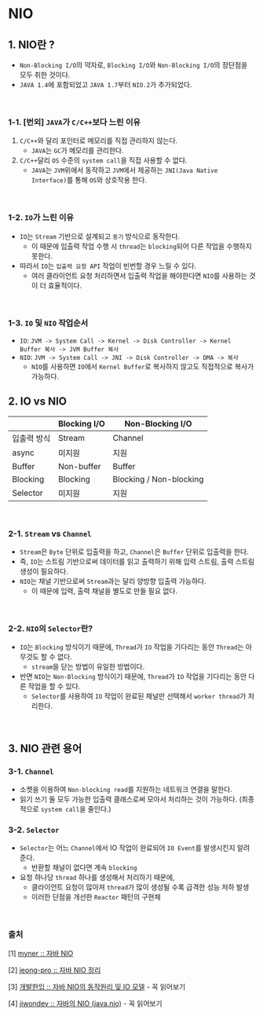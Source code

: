 # NIO

## 1. NIO란 ?

- `Non-Blocking I/O`의 약자로, `Blocking I/O`와 `Non-Blocking I/O`의 장단점을 모두 취한 것이다.
- `JAVA 1.4`에 포함되었고 `JAVA 1.7`부터 `NIO.2`가 추가되었다.

<br />

### 1-1. [번외] `JAVA`가 `C/C++`보다 느린 이유

1. `C/C++`와 달리 포인터로 메모리를 직접 관리하지 않는다.
    - `JAVA`는 `GC`가 메모리를 관리한다.
2. `C/C++`달리 `OS` 수준의 `system call`을 직접 사용할 수 없다.
    - `JAVA`는 `JVM`위에서 동작하고 `JVM`에서 제공하는 `JNI(Java Native Interface)`를 통해 `OS`와 상호작용 한다.

<br />

### 1-2. `IO`가 느린 이유

- `IO`는 `Stream` 기반으로 설계되고 `동기` 방식으로 동작한다.
    - 이 때문에 입출력 작업 수행 시 `thread`는 `blocking`되어 다른 작업을 수행하지 못한다.
- 따라서 `IO`는 `입출력 요청 API` 작업이 빈번할 경우 느릴 수 있다.
    - 여러 클라이언트 요청 처리하면서 입출력 작업을 해야한다면 `NIO`를 사용하는 것이 더 효율적이다.

<br />

### 1-3. `IO` 및 `NIO` 작업순서
- `IO`: `JVM -> System Call -> Kernel -> Disk Controller -> Kernel Buffer 복사 -> JVM Buffer 복사`
- `NIO`: `JVM -> System Call -> JNI -> Disk Controller -> DMA -> 복사`
  - `NIO`를 사용하면 `IO`에서 `Kernel Buffer`로 복사하지 않고도 직접적으로 복사가 가능하다. 

## 2. IO vs NIO

|          | Blocking I/O | Non-Blocking I/O        |
|----------|-------------|-------------------------|
| 입출력 방식   | Stream      | Channel                 |
| async    | 미지원         | 지원                      |
| Buffer   | Non-buffer  | Buffer                  |
| Blocking | Blocking    | Blocking / Non-blocking |
| Selector | 미지원         | 지원                      |

<br /> 

### 2-1. `Stream` vs `Channel`

- `Stream`은 `Byte` 단위로 입출력을 하고, `Channel`은 `Buffer` 단위로 입출력을 한다.
- 즉, `IO`는 스트림 기반으로써 데이터를 읽고 출력하기 위해 입력 스트림, 출력 스트림 생성이 필요하다.
- `NIO`는 채널 기반으로써 `Stream`과는 달리 양방향 입출력 가능하다.
    - 이 때문에 입력, 출력 채널을 별도로 만들 필요 없다.

<br />

### 2-2. `NIO`의 `Selector`란?

- `IO`는 `Blocking` 방식이기 때문에, `Thread`가 `IO` 작업을 기다리는 동안 `Thread`는 아무것도 할 수 없다.
    - `stream`을 닫는 방법이 유일한 방법이다.
- 반면 `NIO`는 `Non-Blocking` 방식이기 때문에, `Thread`가 `IO` 작업을 기다리는 동안 다른 작업을 할 수 있다.
    - `Selector`를 사용하여 `IO` 작업이 완료된 채널만 선택해서 `worker thread`가 처리한다.

<br />

## 3. NIO 관련 용어

### 3-1. `Channel`

- 소켓을 이용하여 `Non-blocking read`를 지원하는 네트워크 연결을 말한다.
- 읽기 쓰기 둘 모두 가능한 입출력 클래스로써 모아서 처리하는 것이 가능하다. (최종적으로 `system call`을 줄인다.)

### 3-2. `Selector`

- `Selector`는 어느 `Channel`에서 IO 작업이 완료되어 `IO Event`를 발생시킨지 알려준다.
    - 반환할 채널이 없다면 계속 `blocking`
- 요청 하나당 `thread` 하나를 생성해서 처리하기 때문에,
    - 클라이언트 요청이 많아져 `thread`가 많이 생성될 수록 급격한 성능 저하 발생
    - 이러한 단점을 개선한 `Reactor` 패턴의 구현체

<br />

### 출처

[1] [myner :: 자바 NIO](https://brunch.co.kr/@myner/47)

[2] [jeong-pro :: 자바 NIO 정리](https://jeong-pro.tistory.com/145)

[3] [개발한입 :: 자바 NIO의 동작원리 및 IO 모델](https://brewagebear.github.io/fundamental-nio-and-io-models/)
    - 꼭 읽어보기

[4] [jiwondev :: 자바의 NIO (java.nio)](https://jiwondev.tistory.com/262)
    - 꼭 읽어보기
